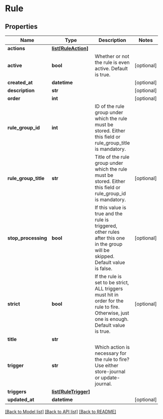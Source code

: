 # Rule

## Properties
Name | Type | Description | Notes
------------ | ------------- | ------------- | -------------
**actions** | [**list[RuleAction]**](RuleAction.md) |  | 
**active** | **bool** | Whether or not the rule is even active. Default is true. | [optional] 
**created_at** | **datetime** |  | [optional] 
**description** | **str** |  | [optional] 
**order** | **int** |  | [optional] 
**rule_group_id** | **int** | ID of the rule group under which the rule must be stored. Either this field or rule_group_title is mandatory. | 
**rule_group_title** | **str** | Title of the rule group under which the rule must be stored. Either this field or rule_group_id is mandatory. | [optional] 
**stop_processing** | **bool** | If this value is true and the rule is triggered, other rules  after this one in the group will be skipped. Default value is false. | [optional] 
**strict** | **bool** | If the rule is set to be strict, ALL triggers must hit in order for the rule to fire. Otherwise, just one is enough. Default value is true. | [optional] 
**title** | **str** |  | 
**trigger** | **str** | Which action is necessary for the rule to fire? Use either store-journal or update-journal. | 
**triggers** | [**list[RuleTrigger]**](RuleTrigger.md) |  | 
**updated_at** | **datetime** |  | [optional] 

[[Back to Model list]](../README.md#documentation-for-models) [[Back to API list]](../README.md#documentation-for-api-endpoints) [[Back to README]](../README.md)


